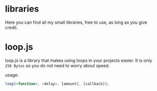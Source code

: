 # libraries
Here you can find all my small libraries, free to use, as long as you give credit.


# loop.js
loop.js is a library that makes using loops in your projects easier.
It is only `250 Bytes` so you do not need to worry about speed.

usage:
```js
loop(<function>, <delay>, [amount], [callback]);
```
